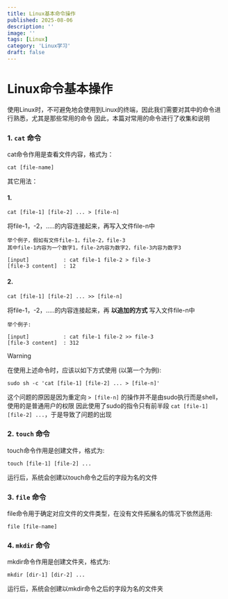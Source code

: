 ```yaml
---
title: Linux基本命令操作
published: 2025-08-06
description: ''
image: ''
tags: [Linux]
category: 'Linux学习'
draft: false 
---
```


# Linux命令基本操作

使用Linux时，不可避免地会使用到Linux的终端，因此我们需要对其中的命令进行熟悉，尤其是那些常用的命令
因此，本篇对常用的命令进行了收集和说明

### 1. `cat`  命令
cat命令作用是查看文件内容，格式为：
```
cat [file-name]
```
其它用法： 
#### 1.
```
cat [file-1] [file-2] ... > [file-n]
```
将file-1，-2，.....的内容连接起来，再写入文件file-n中
```
举个例子，假如有文件file-1，file-2，file-3
其中file-1内容为一个数字1，file-2内容为数字2，file-3内容为数字3

[input]           : cat file-1 file-2 > file-3
[file-3 content]  : 12
```


#### 2.
```
cat [file-1] [file-2] ... >> [file-n]
```
将file-1，-2，.....的内容连接起来，再 ****以追加的方式**** 写入文件file-n中
```
举个例子:

[input]           : cat file-1 file-2 >> file-3
[file-3 content]  : 312
```

> [!WARNING]
> 在使用上述命令时，应该以如下方式使用 (以第一个为例):
> ```
> sudo sh -c 'cat [file-1] [file-2] ... > [file-n]'
> ```
> 这个问题的原因是因为重定向 `> [file-n]` 的操作并不是由sudo执行而是shell，使用的是普通用户的权限
> 因此使用了sudo的指令只有前半段 `cat [file-1] [file-2] ...`，于是导致了问题的出现

### 2. `touch` 命令
touch命令作用是创建文件，格式为:
```
touch [file-1] [file-2] ...
```
运行后，系统会创建以touch命令之后的字段为名的文件

### 3. `file` 命令
file命令用于确定对应文件的文件类型，在没有文件拓展名的情况下依然适用: 
```
file [file-name]
```

### 4. `mkdir` 命令
mkdir命令作用是创建文件夹，格式为:
```
mkdir [dir-1] [dir-2] ...
```
运行后，系统会创建以mkdir命令之后的字段为名的文件夹









